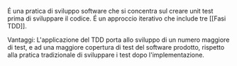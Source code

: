 É una pratica di sviluppo software che si concentra sul creare unit test prima di sviluppare il codice.
É un approccio iterativo che include tre [[Fasi TDD]].

Vantaggi:
L'applicazione del TDD porta allo sviluppo di un numero maggiore di test, e ad una maggiore copertura di test del software prodotto, rispetto alla pratica tradizionale di sviluppare i test dopo l'implementazione.
